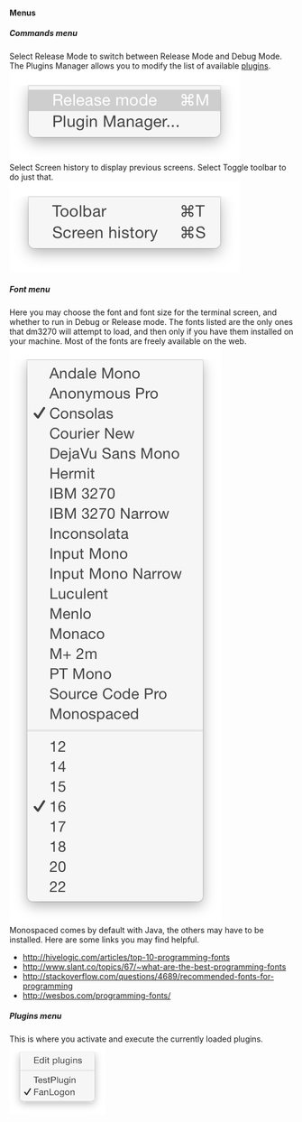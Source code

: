 #### Menus
##### Commands menu
Select Release Mode to switch between Release Mode and Debug Mode. The Plugins Manager allows you to modify the list of available [plugins](plugins.md).  
![Commands](commands1menu.png?raw=true "commands")  
Select Screen history to display previous screens. Select Toggle toolbar to do just that.  
![Commands](commands2menu.png?raw=true "commands")  
##### Font menu
Here you may choose the font and font size for the terminal screen, and whether to run in Debug or Release mode. The fonts listed are the only ones that dm3270 will attempt to load, and then only if you have them installed on your machine. Most of the fonts are freely available on the web.  
![Fonts](fonts.png?raw=true "fonts")  
Monospaced comes by default with Java, the others may have to be installed. Here are some links you may find helpful.
* http://hivelogic.com/articles/top-10-programming-fonts
* http://www.slant.co/topics/67/~what-are-the-best-programming-fonts
* http://stackoverflow.com/questions/4689/recommended-fonts-for-programming
* http://wesbos.com/programming-fonts/

##### Plugins menu  
This is where you activate and execute the currently loaded plugins.    
![Plugins](pluginmenu.png?raw=true "plugins")  
